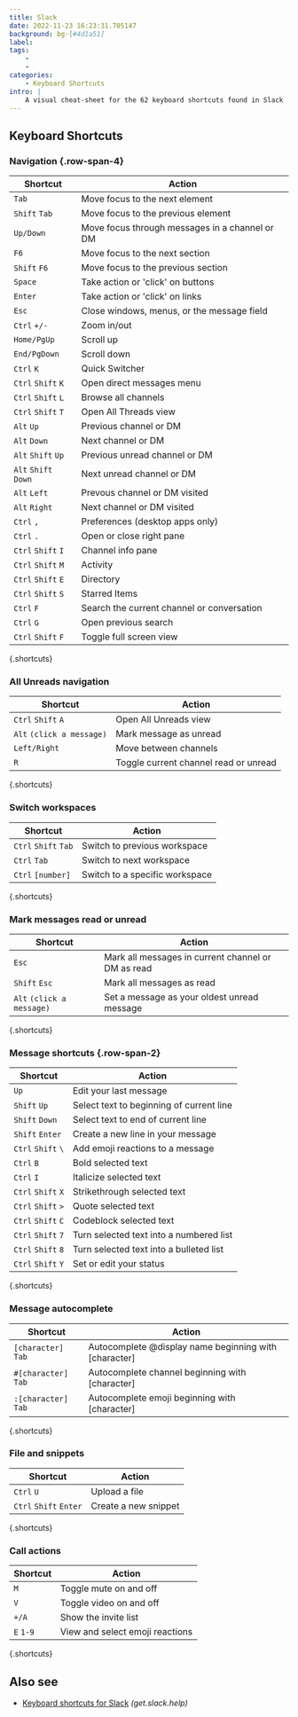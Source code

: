 ```yaml
---
title: Slack
date: 2022-11-23 16:23:31.705147
background: bg-[#4d1a51]
label: 
tags: 
    - 
    - 
categories:
    - Keyboard Shortcuts
intro: |
    A visual cheat-sheet for the 62 keyboard shortcuts found in Slack
---
```




Keyboard Shortcuts
------------------



### Navigation {.row-span-4}

Shortcut | Action
---|---
`Tab`  | Move focus to the next element
`Shift` `Tab`  | Move focus to the previous element
`Up/Down`  | Move focus through messages in a channel or DM
`F6`  | Move focus to the next section
`Shift` `F6`  | Move focus to the previous section
`Space`  | Take action or 'click' on buttons
`Enter`  | Take action or 'click' on links
`Esc`  | Close windows, menus, or the message field
`Ctrl` `+/-`  | Zoom in/out
`Home/PgUp`  | Scroll up
`End/PgDown`  | Scroll down
`Ctrl` `K`  | Quick Switcher
`Ctrl` `Shift` `K`  | Open direct messages menu
`Ctrl` `Shift` `L`  | Browse all channels
`Ctrl` `Shift` `T`  | Open All Threads view
`Alt` `Up`  | Previous channel or DM
`Alt` `Down`  | Next channel or DM
`Alt` `Shift` `Up`  | Previous unread channel or DM
`Alt` `Shift` `Down`  | Next unread channel or DM
`Alt` `Left`  | Prevous channel or DM visited
`Alt` `Right`  | Next channel or DM visited
`Ctrl` `,`  | Preferences (desktop apps only)
`Ctrl` `.`  | Open or close right pane
`Ctrl` `Shift` `I`  | Channel info pane
`Ctrl` `Shift` `M`  | Activity
`Ctrl` `Shift` `E`  | Directory
`Ctrl` `Shift` `S`  | Starred Items
`Ctrl` `F`  | Search the current channel or conversation
`Ctrl` `G`  | Open previous search
`Ctrl` `Shift` `F`  | Toggle full screen view
{.shortcuts}


### All Unreads navigation

Shortcut | Action
---|---
`Ctrl` `Shift` `A`  | Open All Unreads view
`Alt` `(click a message)`  | Mark message as unread
`Left/Right`  | Move between channels
`R`  | Toggle current channel read or unread
{.shortcuts}


### Switch workspaces

Shortcut | Action
---|---
`Ctrl` `Shift` `Tab`  | Switch to previous workspace
`Ctrl` `Tab`  | Switch to next workspace
`Ctrl` `[number]`  | Switch to a specific workspace
{.shortcuts}


### Mark messages read or unread

Shortcut | Action
---|---
`Esc`  | Mark all messages in current channel or DM as read
`Shift` `Esc`  | Mark all messages as read
`Alt` `(click a message)`  | Set a message as your oldest unread message
{.shortcuts}


### Message shortcuts {.row-span-2}

Shortcut | Action
---|---
`Up`  | Edit your last message
`Shift` `Up`  | Select text to beginning of current line
`Shift` `Down`  | Select text to end of current line
`Shift` `Enter`  | Create a new line in your message
`Ctrl` `Shift` `\`  | Add emoji reactions to a message
`Ctrl` `B`  | Bold selected text
`Ctrl` `I`  | Italicize selected text
`Ctrl` `Shift` `X`  | Strikethrough selected text
`Ctrl` `Shift` `>`  | Quote selected text
`Ctrl` `Shift` `C`  | Codeblock selected text
`Ctrl` `Shift` `7`  | Turn selected text into a numbered list
`Ctrl` `Shift` `8`  | Turn selected text into a bulleted list
`Ctrl` `Shift` `Y`  | Set or edit your status
{.shortcuts}


### Message autocomplete

Shortcut | Action
---|---
`[character]` `Tab`  | Autocomplete @display name beginning with [character]
`#[character]` `Tab`  | Autocomplete channel beginning with [character]
`:[character]` `Tab`  | Autocomplete emoji beginning with [character]
{.shortcuts}


### File and snippets

Shortcut | Action
---|---
`Ctrl` `U`  | Upload a file
`Ctrl` `Shift` `Enter`  | Create a new snippet
{.shortcuts}


### Call actions

Shortcut | Action
---|---
`M`  | Toggle mute on and off
`V`  | Toggle video on and off
`+/A`  | Show the invite list
`E` `1-9`  | View and select emoji reactions
{.shortcuts}




Also see
--------
- [Keyboard shortcuts for Slack](https://get.slack.help/hc/en-us/articles/201374536-Slack-keyboard-shortcuts) _(get.slack.help)_
